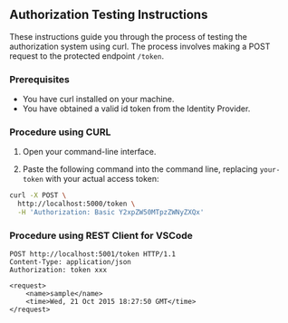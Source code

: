 ## Authorization Testing Instructions

These instructions guide you through the process of testing the authorization system using curl. The process involves making a POST request to the protected endpoint `/token`.

### Prerequisites

- You have curl installed on your machine.
- You have obtained a valid id token from the Identity Provider.

### Procedure using CURL

1. Open your command-line interface.

2. Paste the following command into the command line, replacing `your-token` with your actual access token:

```bash
curl -X POST \
  http://localhost:5000/token \
  -H 'Authorization: Basic Y2xpZW50MTpzZWNyZXQx'
```

### Procedure using REST Client for VSCode

```authenticate.http
POST http://localhost:5001/token HTTP/1.1
Content-Type: application/json
Authorization: token xxx

<request>
    <name>sample</name>
    <time>Wed, 21 Oct 2015 18:27:50 GMT</time>
</request>
```


